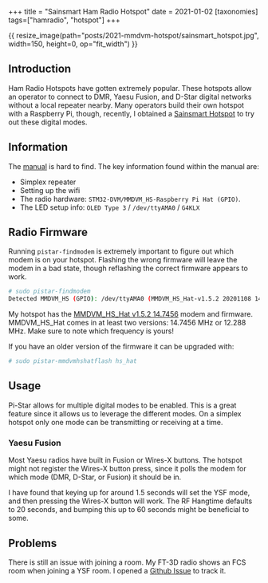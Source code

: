 +++
title = "Sainsmart Ham Radio Hotspot"
date = 2021-01-02
[taxonomies]
tags=["hamradio", "hotspot"]
+++

{{ resize_image(path="posts/2021-mmdvm-hotspot/sainsmart_hotspot.jpg", width=150, height=0, op="fit_width") }}

## Introduction

Ham Radio Hotspots have gotten extremely popular. These hotspots allow an
operator to connect to DMR, Yaesu Fusion, and D-Star digital networks without a
local repeater nearby. Many operators build their own hotspot with a Raspberry
Pi, though, recently, I obtained a [Sainsmart
Hotspot](https://www.amazon.com/gp/product/B07JM3WR1G/ref=ppx_yo_dt_b_search_asin_title?ie=UTF8&psc=1)
to try out these digital modes.

## Information

The [manual](Instructions-MMDVMHost-Manual.pdf) is
hard to find. The key information found within the manual are:

* Simplex repeater
* Setting up the wifi
* The radio hardware: `STM32-DVM/MMDVM_HS-Raspberry Pi Hat (GPIO)`.
* The LED setup info: `OLED Type 3` / `/dev/ttyAMA0` / `G4KLX`

## Radio Firmware

Running `pistar-findmodem` is extremely important to figure out which modem
is on your hotspot. Flashing the wrong firmware will leave the modem in a bad
state, though reflashing the correct firmware appears to work.

```sh
# sudo pistar-findmodem
Detected MMDVM_HS (GPIO): /dev/ttyAMA0 (MMDVM_HS_Hat-v1.5.2 20201108 14.7456MHz ADF7021 FW by CA6JAU GitID #89daa20FF37066A3432434257012227)
```

My hotspot has the [MMDVM_HS_Hat v1.5.2 14.7456](https://github.com/juribeparada/MMDVM_HS)
modem and firmware. MMDVM_HS_Hat comes in at least two versions: 14.7456 MHz
or 12.288 MHz. Make sure to note which frequency is yours!

If you have an older version of the firmware it can be upgraded with:

```sh
# sudo pistar-mmdvmhshatflash hs_hat
```

## Usage

Pi-Star allows for multiple digital modes to be enabled. This is a great
feature since it allows us to leverage the different modes. On a simplex
hotspot only one mode can be transmitting or receiving at a time.

### Yaesu Fusion

Most Yaesu radios have built in Fusion or Wires-X buttons. The hotspot might
not register the Wires-X button press, since it polls the modem for which
mode (DMR, D-Star, or Fusion) it should be in.

I have found that keying up for around 1.5 seconds will set the YSF mode, and
then pressing the Wires-X button will work. The RF Hangtime defaults to 20
seconds, and bumping this up to 60 seconds might be beneficial to some.

## Problems

There is still an issue with joining a room. My FT-3D radio shows an FCS room
when joining a YSF room. I opened a [Github
Issue](https://github.com/g4klx/YSFClients/issues/240) to track it.
